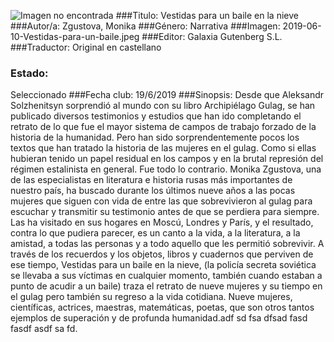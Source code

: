 
![Imagen no encontrada](C:\DatosRasda\Casa\Zangolotinos\Web\2019-06-10-Vestidas-para-un-baile/2019-06-10-Vestidas-para-un-baile.jpeg "Portada")
###Titulo: 
Vestidas para un baile en la nieve
###Autor/a: 
Zgustova, Monika
###Género: 
Narrativa
###Imagen: 
2019-06-10-Vestidas-para-un-baile.jpeg
###Editor: 
Galaxia Gutenberg S.L.
###Traductor: 
Original en castellano
### Estado: 
Seleccionado
###Fecha club: 
19/6/2019
###Sinopsis: 
Desde que Aleksandr Solzhenitsyn sorprendió al mundo con su libro Archipiélago Gulag, se han publicado diversos testimonios y estudios que han ido completando el retrato de lo que fue el mayor sistema de campos de trabajo forzado de la historia de la humanidad. Pero han sido sorprendentemente pocos los textos que han tratado la historia de las mujeres en el gulag. Como si ellas hubieran tenido un papel residual en los campos y en la brutal represión del régimen estalinista en general. Fue todo lo contrario. Monika Zgustova, una de las especialistas en literatura e historia rusas más importantes de nuestro país, ha buscado durante los últimos nueve años a las pocas mujeres que siguen con vida de entre las que sobrevivieron al gulag para escuchar y transmitir su testimonio antes de que se perdiera para siempre. Las ha visitado en sus hogares en Moscú, Londres y París, y el resultado, contra lo que pudiera parecer, es un canto a la vida, a la literatura, a la amistad, a todas las personas y a todo aquello que les permitió sobrevivir. A través de los recuerdos y los objetos, libros y cuadernos que perviven de ese tiempo, Vestidas para un baile en la nieve, (la policía secreta soviética se llevaba a sus víctimas en cualquier momento, también cuando estaban a punto de acudir a un baile) traza el retrato de nueve mujeres y su tiempo en el gulag pero también su regreso a la vida cotidiana. Nueve mujeres, científicas, actrices, maestras, matemáticas, poetas, que son otros tantos ejemplos de superación y de profunda humanidad.adf sd fsa dfsad fasd fasdf asdf sa fd.